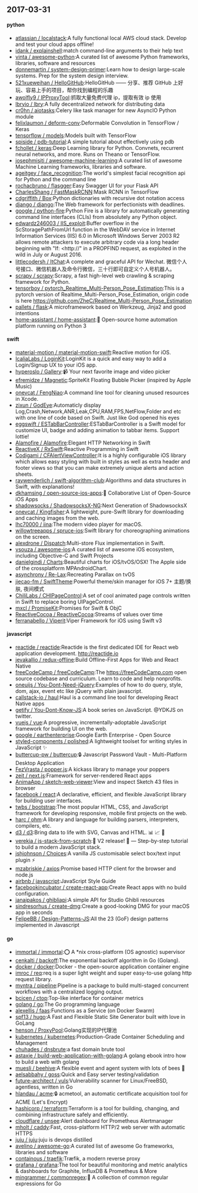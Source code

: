 ## 2017-03-31

#### python
* [atlassian / localstack](https://github.com/atlassian/localstack):A fully functional local AWS cloud stack. Develop and test your cloud apps offline!
* [idank / explainshell](https://github.com/idank/explainshell):match command-line arguments to their help text
* [vinta / awesome-python](https://github.com/vinta/awesome-python):A curated list of awesome Python frameworks, libraries, software and resources
* [donnemartin / system-design-primer](https://github.com/donnemartin/system-design-primer):Learn how to design large-scale systems. Prep for the system design interview.
* [521xueweihan / HelloGitHub](https://github.com/521xueweihan/HelloGitHub):HelloGitHub —— 分享、推荐 GitHub 上好玩、容易上手的项目，帮你找到编程的乐趣
* [awolfly9 / IPProxyTool](https://github.com/awolfly9/IPProxyTool):抓取大量免费代理 ip，提取有效 ip 使用
* [lbryio / lbry](https://github.com/lbryio/lbry):A fully decentralized network for distributing data
* [cr0hn / aiotasks](https://github.com/cr0hn/aiotasks):Celery like task manager for new AsyncIO Python module
* [felixlaumon / deform-conv](https://github.com/felixlaumon/deform-conv):Deformable Convolution in TensorFlow / Keras
* [tensorflow / models](https://github.com/tensorflow/models):Models built with TensorFlow
* [spiside / pdb-tutorial](https://github.com/spiside/pdb-tutorial):A simple tutorial about effectively using pdb
* [fchollet / keras](https://github.com/fchollet/keras):Deep Learning library for Python. Convnets, recurrent neural networks, and more. Runs on Theano or TensorFlow.
* [josephmisiti / awesome-machine-learning](https://github.com/josephmisiti/awesome-machine-learning):A curated list of awesome Machine Learning frameworks, libraries and software.
* [ageitgey / face_recognition](https://github.com/ageitgey/face_recognition):The world's simplest facial recognition api for Python and the command line
* [rochacbruno / flasgger](https://github.com/rochacbruno/flasgger):Easy Swagger UI for your Flask API
* [CharlesShang / FastMaskRCNN](https://github.com/CharlesShang/FastMaskRCNN):Mask RCNN in TensorFlow
* [cdgriffith / Box](https://github.com/cdgriffith/Box):Python dictionaries with recursive dot notation access
* [django / django](https://github.com/django/django):The Web framework for perfectionists with deadlines.
* [google / python-fire](https://github.com/google/python-fire):Python Fire is a library for automatically generating command line interfaces (CLIs) from absolutely any Python object.
* [edwardz246003 / IIS_exploit](https://github.com/edwardz246003/IIS_exploit):Buffer overflow in the ScStoragePathFromUrl function in the WebDAV service in Internet Information Services (IIS) 6.0 in Microsoft Windows Server 2003 R2 allows remote attackers to execute arbitrary code via a long header beginning with "If: <http://" in a PROPFIND request, as exploited in the wild in July or August 2016.
* [littlecodersh / ItChat](https://github.com/littlecodersh/ItChat):A complete and graceful API for Wechat. 微信个人号接口、微信机器人及命令行微信，三十行即可自定义个人号机器人。
* [scrapy / scrapy](https://github.com/scrapy/scrapy):Scrapy, a fast high-level web crawling & scraping framework for Python.
* [tensorboy / pytorch_Realtime_Multi-Person_Pose_Estimation](https://github.com/tensorboy/pytorch_Realtime_Multi-Person_Pose_Estimation):This is a pytorch version of Realtime_Multi-Person_Pose_Estimation, origin code is here https://github.com/ZheC/Realtime_Multi-Person_Pose_Estimation
* [pallets / flask](https://github.com/pallets/flask):A microframework based on Werkzeug, Jinja2 and good intentions
* [home-assistant / home-assistant](https://github.com/home-assistant/home-assistant):🏡 Open-source home automation platform running on Python 3

#### swift
* [material-motion / material-motion-swift](https://github.com/material-motion/material-motion-swift):Reactive motion for iOS.
* [IcaliaLabs / LoginKit](https://github.com/IcaliaLabs/LoginKit):LoginKit is a quick and easy way to add a Login/Signup UX to your iOS app.
* [hyperoslo / Gallery](https://github.com/hyperoslo/Gallery):📹 Your next favorite image and video picker
* [efremidze / Magnetic](https://github.com/efremidze/Magnetic):SpriteKit Floating Bubble Picker (inspired by Apple Music)
* [onevcat / FengNiao](https://github.com/onevcat/FengNiao):A command line tool for cleaning unused resources in Xcode.
* [zixun / GodEye](https://github.com/zixun/GodEye):Automaticly display Log,Crash,Network,ANR,Leak,CPU,RAM,FPS,NetFlow,Folder and etc with one line of code based on Swift. Just like God opened his eyes
* [eggswift / ESTabBarController](https://github.com/eggswift/ESTabBarController):ESTabBarController is a Swift model for customize UI, badge and adding animation to tabbar items. Support lottie!
* [Alamofire / Alamofire](https://github.com/Alamofire/Alamofire):Elegant HTTP Networking in Swift
* [ReactiveX / RxSwift](https://github.com/ReactiveX/RxSwift):Reactive Programming in Swift
* [Codigami / CFAlertViewController](https://github.com/Codigami/CFAlertViewController):It is a highly configurable iOS library which allows easy styling with built in styles as well as extra header and footer views so that you can make extremely unique alerts and action sheets.
* [raywenderlich / swift-algorithm-club](https://github.com/raywenderlich/swift-algorithm-club):Algorithms and data structures in Swift, with explanations!
* [dkhamsing / open-source-ios-apps](https://github.com/dkhamsing/open-source-ios-apps):📱 Collaborative List of Open-Source iOS Apps
* [shadowsocks / ShadowsocksX-NG](https://github.com/shadowsocks/ShadowsocksX-NG):Next Generation of ShadowsocksX
* [onevcat / Kingfisher](https://github.com/onevcat/Kingfisher):A lightweight, pure-Swift library for downloading and caching images from the web.
* [lhc70000 / iina](https://github.com/lhc70000/iina):The modern video player for macOS.
* [willowtreeapps / spruce-ios](https://github.com/willowtreeapps/spruce-ios):Swift library for choreographing animations on the screen.
* [alexdrone / Dispatch](https://github.com/alexdrone/Dispatch):Multi-store Flux implementation in Swift.
* [vsouza / awesome-ios](https://github.com/vsouza/awesome-ios):A curated list of awesome iOS ecosystem, including Objective-C and Swift Projects
* [danielgindi / Charts](https://github.com/danielgindi/Charts):Beautiful charts for iOS/tvOS/OSX! The Apple side of the crossplatform MPAndroidChart.
* [asynchrony / Re-Lax](https://github.com/asynchrony/Re-Lax):Recreating Parallax on tvOS
* [jiecao-fm / SwiftTheme](https://github.com/jiecao-fm/SwiftTheme):Powerful theme/skin manager for iOS 7+ 主题/换肤, 夜间模式
* [ChiliLabs / CHIPageControl](https://github.com/ChiliLabs/CHIPageControl):A set of cool animated page controls written in Swift to replace boring UIPageControl.
* [mxcl / PromiseKit](https://github.com/mxcl/PromiseKit):Promises for Swift & ObjC
* [ReactiveCocoa / ReactiveCocoa](https://github.com/ReactiveCocoa/ReactiveCocoa):Streams of values over time
* [ferranabello / Viperit](https://github.com/ferranabello/Viperit):Viper Framework for iOS using Swift v3

#### javascript
* [reactide / reactide](https://github.com/reactide/reactide):Reactide is the first dedicated IDE for React web application development. http://reactide.io
* [jevakallio / redux-offline](https://github.com/jevakallio/redux-offline):Build Offline-First Apps for Web and React Native
* [freeCodeCamp / freeCodeCamp](https://github.com/freeCodeCamp/freeCodeCamp):The https://freeCodeCamp.com open source codebase and curriculum. Learn to code and help nonprofits.
* [oneuijs / You-Dont-Need-jQuery](https://github.com/oneuijs/You-Dont-Need-jQuery):Examples of how to do query, style, dom, ajax, event etc like jQuery with plain javascript.
* [callstack-io / haul](https://github.com/callstack-io/haul):Haul is a command line tool for developing React Native apps
* [getify / You-Dont-Know-JS](https://github.com/getify/You-Dont-Know-JS):A book series on JavaScript. @YDKJS on twitter.
* [vuejs / vue](https://github.com/vuejs/vue):A progressive, incrementally-adoptable JavaScript framework for building UI on the web.
* [google / earthenterprise](https://github.com/google/earthenterprise):Google Earth Enterprise - Open Source
* [styled-components / polished](https://github.com/styled-components/polished):A lightweight toolset for writing styles in JavaScript ✨
* [buttercup-pw / buttercup](https://github.com/buttercup-pw/buttercup):🔒 Javascript Password Vault - Multi-Platform Desktop Application
* [FezVrasta / popper.js](https://github.com/FezVrasta/popper.js):A kickass library to manage your poppers
* [zeit / next.js](https://github.com/zeit/next.js):Framework for server-rendered React apps
* [AnimaApp / sketch-web-viewer](https://github.com/AnimaApp/sketch-web-viewer):View and inspect Sketch 43 files in browser
* [facebook / react](https://github.com/facebook/react):A declarative, efficient, and flexible JavaScript library for building user interfaces.
* [twbs / bootstrap](https://github.com/twbs/bootstrap):The most popular HTML, CSS, and JavaScript framework for developing responsive, mobile first projects on the web.
* [harc / ohm](https://github.com/harc/ohm):A library and language for building parsers, interpreters, compilers, etc.
* [d3 / d3](https://github.com/d3/d3):Bring data to life with SVG, Canvas and HTML. 📊 📈 🎉
* [verekia / js-stack-from-scratch](https://github.com/verekia/js-stack-from-scratch):🎉 V2 release! 🎉 — Step-by-step tutorial to build a modern JavaScript stack.
* [jshjohnson / Choices](https://github.com/jshjohnson/Choices):A vanilla JS customisable select box/text input plugin ⚡️
* [mzabriskie / axios](https://github.com/mzabriskie/axios):Promise based HTTP client for the browser and node.js
* [airbnb / javascript](https://github.com/airbnb/javascript):JavaScript Style Guide
* [facebookincubator / create-react-app](https://github.com/facebookincubator/create-react-app):Create React apps with no build configuration.
* [janaipakos / ghibliapi](https://github.com/janaipakos/ghibliapi):A simple API for Studio Ghibli resources
* [sindresorhus / create-dmg](https://github.com/sindresorhus/create-dmg):Create a good-looking DMG for your macOS app in seconds
* [FelipeBB / Design-Patterns-JS](https://github.com/FelipeBB/Design-Patterns-JS):All the 23 (GoF) design patterns implemented in Javascript

#### go
* [immortal / immortal](https://github.com/immortal/immortal):⭕ A *nix cross-platform (OS agnostic) supervisor
* [cenkalti / backoff](https://github.com/cenkalti/backoff):The exponential backoff algorithm in Go (Golang).
* [docker / docker](https://github.com/docker/docker):Docker - the open-source application container engine
* [imroc / req](https://github.com/imroc/req):req is a super light weight and super easy-to-use golang http request library.
* [myntra / pipeline](https://github.com/myntra/pipeline):Pipeline is a package to build multi-staged concurrent workflows with a centralized logging output.
* [bcicen / ctop](https://github.com/bcicen/ctop):Top-like interface for container metrics
* [golang / go](https://github.com/golang/go):The Go programming language
* [alexellis / faas](https://github.com/alexellis/faas):Functions as a Service (on Docker Swarm)
* [spf13 / hugo](https://github.com/spf13/hugo):A Fast and Flexible Static Site Generator built with love in GoLang
* [henson / ProxyPool](https://github.com/henson/ProxyPool):Golang实现的IP代理池
* [kubernetes / kubernetes](https://github.com/kubernetes/kubernetes):Production-Grade Container Scheduling and Management
* [chuhades / dnsbrute](https://github.com/chuhades/dnsbrute):a fast domain brute tool
* [astaxie / build-web-application-with-golang](https://github.com/astaxie/build-web-application-with-golang):A golang ebook intro how to build a web with golang
* [muesli / beehive](https://github.com/muesli/beehive):A flexible event and agent system with lots of bees 🐝
* [aelsabbahy / goss](https://github.com/aelsabbahy/goss):Quick and Easy server testing/validation
* [future-architect / vuls](https://github.com/future-architect/vuls):Vulnerability scanner for Linux/FreeBSD, agentless, written in Go
* [hlandau / acme](https://github.com/hlandau/acme):🔒 acmetool, an automatic certificate acquisition tool for ACME (Let's Encrypt)
* [hashicorp / terraform](https://github.com/hashicorp/terraform):Terraform is a tool for building, changing, and combining infrastructure safely and efficiently.
* [cloudflare / unsee](https://github.com/cloudflare/unsee):Alert dashboard for Prometheus Alertmanager
* [mholt / caddy](https://github.com/mholt/caddy):Fast, cross-platform HTTP/2 web server with automatic HTTPS
* [juju / juju](https://github.com/juju/juju):juju is devops distilled
* [avelino / awesome-go](https://github.com/avelino/awesome-go):A curated list of awesome Go frameworks, libraries and software
* [containous / traefik](https://github.com/containous/traefik):Træfik, a modern reverse proxy
* [grafana / grafana](https://github.com/grafana/grafana):The tool for beautiful monitoring and metric analytics & dashboards for Graphite, InfluxDB & Prometheus & More
* [mingrammer / commonregex](https://github.com/mingrammer/commonregex):🍫 A collection of common regular expressions for Go
